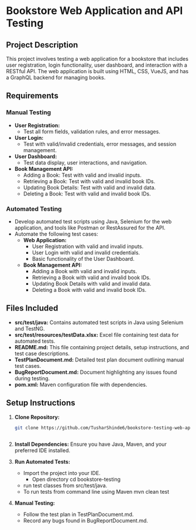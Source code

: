 # Bookstore Web Application and API Testing

## Project Description
This project involves testing a web application for a bookstore that includes user registration, login functionality, user dashboard, and interaction with a RESTful API. The web application is built using HTML, CSS, VueJS, and has a GraphQL backend for managing books.

## Requirements
### Manual Testing
- **User Registration:**
  - Test all form fields, validation rules, and error messages.
- **User Login:**
  - Test with valid/invalid credentials, error messages, and session management.
- **User Dashboard:**
  - Test data display, user interactions, and navigation.
- **Book Management API:**
  - Adding a Book: Test with valid and invalid inputs.
  - Retrieving a Book: Test with valid and invalid book IDs.
  - Updating Book Details: Test with valid and invalid data.
  - Deleting a Book: Test with valid and invalid book IDs.

### Automated Testing
- Develop automated test scripts using Java, Selenium for the web application, and tools like Postman or RestAssured for the API.
- Automate the following test cases:
  - **Web Application:**
    - User Registration with valid and invalid inputs.
    - User Login with valid and invalid credentials.
    - Basic functionality of the User Dashboard.
  - **Book Management API:**
    - Adding a Book with valid and invalid inputs.
    - Retrieving a Book with valid and invalid book IDs.
    - Updating Book Details with valid and invalid data.
    - Deleting a Book with valid and invalid book IDs.

## Files Included
- **src/test/java:** Contains automated test scripts in Java using Selenium and TestNG.
- **src/test/resources/testData.xlsx:** Excel file containing test data for automated tests.
- **README.md:** This file containing project details, setup instructions, and test case descriptions.
- **TestPlanDocument.md:** Detailed test plan document outlining manual test cases.
- **BugReportDocument.md:** Document highlighting any issues found during testing.
- **pom.xml:** Maven configuration file with dependencies.

## Setup Instructions
1. **Clone Repository:**
   ```bash
   git clone https://github.com/TusharShinde6/bookstore-testing-web-api.git
  
   

2. **Install Dependencies:**
    Ensure you have Java, Maven, and your preferred IDE installed.

3. **Run Automated Tests:**
    - Import the project into your IDE.
      - Open directory
      cd bookstore-testing 
    - run test classes from src/test/java.
    - To run tests from command line using Maven
        mvn clean test
4. **Manual Testing:**
    - Follow the test plan in TestPlanDocument.md.
    - Record any bugs found in BugReportDocument.md.

